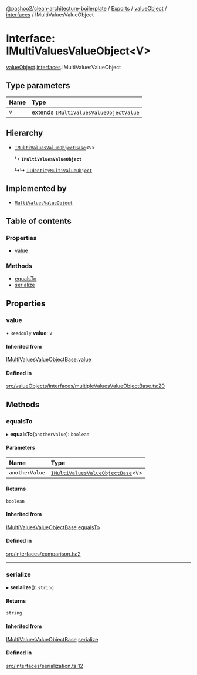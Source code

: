 [@pashoo2/clean-architecture-boilerplate](../README.md) / [Exports](../modules.md) / [valueObject](../modules/valueobject.md) / [interfaces](../modules/valueobject.interfaces.md) / IMultiValuesValueObject

# Interface: IMultiValuesValueObject<V\>

[valueObject](../modules/valueobject.md).[interfaces](../modules/valueobject.interfaces.md).IMultiValuesValueObject

## Type parameters

| Name | Type |
| :------ | :------ |
| `V` | extends [`IMultiValuesValueObjectValue`](valueobject.interfaces.imultivaluesvalueobjectvalue.md) |

## Hierarchy

- [`IMultiValuesValueObjectBase`](valueobject.interfaces.imultivaluesvalueobjectbase.md)<`V`\>

  ↳ **`IMultiValuesValueObject`**

  ↳↳ [`IIdentityMultiValueObject`](valueobject.interfaces.iidentitymultivalueobject.md)

## Implemented by

- [`MultiValuesValueObject`](../classes/valueobject.interfaces.abstractclasses.multivaluesvalueobject.md)

## Table of contents

### Properties

- [value](valueobject.interfaces.imultivaluesvalueobject.md#value)

### Methods

- [equalsTo](valueobject.interfaces.imultivaluesvalueobject.md#equalsto)
- [serialize](valueobject.interfaces.imultivaluesvalueobject.md#serialize)

## Properties

### value

• `Readonly` **value**: `V`

#### Inherited from

[IMultiValuesValueObjectBase](valueobject.interfaces.imultivaluesvalueobjectbase.md).[value](valueobject.interfaces.imultivaluesvalueobjectbase.md#value)

#### Defined in

[src/valueObjects/interfaces/multipleValuesValueObjectBase.ts:20](https://github.com/pashoo2/clean-architecture-boilerplate/blob/88f8e3d/src/valueObjects/interfaces/multipleValuesValueObjectBase.ts#L20)

## Methods

### equalsTo

▸ **equalsTo**(`anotherValue`): `boolean`

#### Parameters

| Name | Type |
| :------ | :------ |
| `anotherValue` | [`IMultiValuesValueObjectBase`](valueobject.interfaces.imultivaluesvalueobjectbase.md)<`V`\> |

#### Returns

`boolean`

#### Inherited from

[IMultiValuesValueObjectBase](valueobject.interfaces.imultivaluesvalueobjectbase.md).[equalsTo](valueobject.interfaces.imultivaluesvalueobjectbase.md#equalsto)

#### Defined in

[src/interfaces/comparison.ts:2](https://github.com/pashoo2/clean-architecture-boilerplate/blob/88f8e3d/src/interfaces/comparison.ts#L2)

___

### serialize

▸ **serialize**(): `string`

#### Returns

`string`

#### Inherited from

[IMultiValuesValueObjectBase](valueobject.interfaces.imultivaluesvalueobjectbase.md).[serialize](valueobject.interfaces.imultivaluesvalueobjectbase.md#serialize)

#### Defined in

[src/interfaces/serialization.ts:12](https://github.com/pashoo2/clean-architecture-boilerplate/blob/88f8e3d/src/interfaces/serialization.ts#L12)
